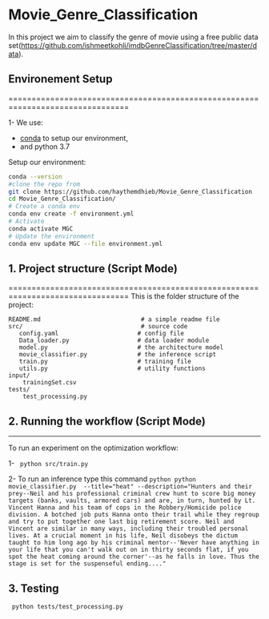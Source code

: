 # Movie_Genre_Classification
In this project we aim to classify the genre of movie using a free public data set(https://github.com/ishmeetkohli/imdbGenreClassification/tree/master/data).
## Environement Setup
================================================================================

1- We use:
- [conda](https://docs.conda.io/projects/conda/en/latest/user-guide/install/index.html)
  to setup our environment,
- and python 3.7

Setup our environment:
```bash
conda --version
#clone the repo from
git clone https://github.com/haythemdhieb/Movie_Genre_Classification
cd Movie_Genre_Classification/
# Create a conda env
conda env create -f environment.yml
# Activate
conda activate MGC
# Update the environment
conda env update MGC --file environment.yml
```
## 1. Project structure (Script Mode)
================================================================================
This is the folder structure of the project:

```
README.md                            # a simple readme file
src/                                 # source code
   config.yaml                      # config file
   Data_loader.py                   # data loader module
   model.py                         # the architecture model
   movie_classifier.py              # the inference script
   train.py                         # training file
   utils.py                         # utility functions
input/
    trainingSet.csv
tests/
    test_processing.py

```

## 2. Running the workflow (Script Mode)
--------------------------------------------------------------------------------
To run an experiment on the optimization workflow:

1- ``` python src/train.py```

2- To run an inference type this command
 ``` python python movie_classifier.py  --title="heat" --description="Hunters and their prey--Neil and his professional criminal crew hunt to score big money targets (banks, vaults, armored cars) and are, in turn, hunted by Lt. Vincent Hanna and his team of cops in the Robbery/Homicide police division. A botched job puts Hanna onto their trail while they regroup and try to put together one last big retirement score. Neil and Vincent are similar in many ways, including their troubled personal lives. At a crucial moment in his life, Neil disobeys the dictum taught to him long ago by his criminal mentor--'Never have anything in your life that you can't walk out on in thirty seconds flat, if you spot the heat coming around the corner'--as he falls in love. Thus the stage is set for the suspenseful ending...." ```

## 3. Testing
 ``` python tests/test_processing.py```
